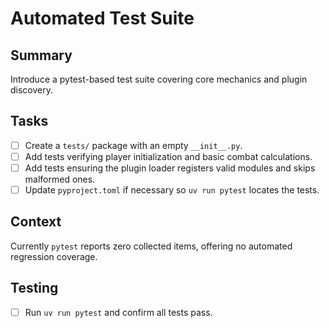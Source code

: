 # Automated Test Suite

## Summary
Introduce a pytest-based test suite covering core mechanics and plugin discovery.

## Tasks
- [ ] Create a `tests/` package with an empty `__init__.py`.
- [ ] Add tests verifying player initialization and basic combat calculations.
- [ ] Add tests ensuring the plugin loader registers valid modules and skips malformed ones.
- [ ] Update `pyproject.toml` if necessary so `uv run pytest` locates the tests.

## Context
Currently `pytest` reports zero collected items, offering no automated regression coverage.

## Testing
- [ ] Run `uv run pytest` and confirm all tests pass.
